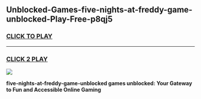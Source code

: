 
## Unblocked-Games-five-nights-at-freddy-game-unblocked-Play-Free-p8qj5
<h3>
<a href="https://premium76.site?title=five-nights-at-freddy-game-unblocked&ref=17A">CLICK TO PLAY</a></h3>
<hr>

<h3>
<a href="https://premium76.site?title=five-nights-at-freddy-game-unblocked&ref=17A">CLICK 2 PLAY</a>
  
</h3>

<a href="https://premium76.site?title=five-nights-at-freddy-game-unblocked&ref=17A"><img src="https://clearcache.store/games.png"></a>


**five-nights-at-freddy-game-unblocked games unblocked: Your Gateway to Fun and Accessible Online Gaming**
